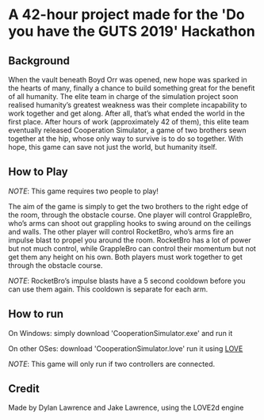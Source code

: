 # A 42-hour project made for the 'Do you have the GUTS 2019' Hackathon 
## Background
When the vault beneath Boyd Orr was opened, new hope was sparked in the hearts of many, finally a chance to build something great for the benefit of all humanity. The elite team in charge of the simulation project soon realised humanity’s greatest weakness was their complete incapability to work together and get along. After all, that’s what ended the world in the first place. After hours of work (approximately 42 of them), this elite team eventually released Cooperation Simulator, a game of two brothers sewn together at the hip, whose only way to survive is to do so together. With hope, this game can save not just the world, but humanity itself.

## How to Play
*NOTE*: This game requires two people to play!

The aim of the game is simply to get the two brothers to the right edge of the room, through the obstacle course. One player will control GrappleBro, who’s arms can shoot out grappling hooks to swing around on the ceilings and walls. The other player will control RocketBro, who’s arms fire an impulse blast to propel you around the room. RocketBro has a lot of power but not much control, while GrappleBro can control their momentum but not get them any height on his own. Both players must work together to get through the obstacle course.

*NOTE*: RocketBro’s impulse blasts have a 5 second cooldown before you can use them again. This cooldown is separate for each arm.

## How to run
On Windows: simply download 'CooperationSimulator.exe' and run it

On other OSes: download 'CooperationSimulator.love' run it using [LOVE](https://love2d.org/)

*NOTE*: This game will only run if two controllers are connected.

## Credit
Made by Dylan Lawrence and Jake Lawrence, using the LOVE2d engine
